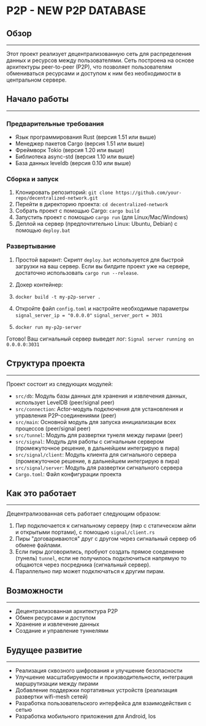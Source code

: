 # P2P - NEW P2P DATABASE

## Обзор
------------

Этот проект реализует децентрализованную сеть для распределения данных и ресурсов между пользователями. Сеть построена на основе архитектуры peer-to-peer (P2P), что позволяет пользователям обмениваться ресурсами и доступом к ним без необходимости в центральном сервере.

## Начало работы
---------------

### Предварительные требования

* Язык программирования Rust (версия 1.51 или выше)
* Менеджер пакетов Cargo (версия 1.51 или выше)
* Фреймворк Tokio (версия 1.20 или выше)
* Библиотека async-std (версия 1.10 или выше)
* База данных leveldb (версия 0.10 или выше)

### Сборка и запуск

1. Клонировать репозиторий: `git clone https://github.com/your-repo/decentralized-network.git`
2. Перейти в директорию проекта: `cd decentralized-network`
3. Собрать проект с помощью Cargo: `cargo build`
4. Запустить проект с помощью  `cargo run` (для Linux/Mac/Windows)
5. Деплой на сервер (предпочтительно Linux: Ubuntu, Debian) с помощью `deploy.bat`

### Развертывание

1. Простой вариант:
Скрипт `deploy.bat` используется для быстрой загрузки на ваш сервер.
Если вы билдите проект уже на сервере, достаточно использовать `cargo run --release`.

2. Докер контейнер:
1. `docker build -t my-p2p-server .`
2. Откройте файл `config.toml` и настройте необходимые параметры
`signal_server_ip = "0.0.0.0"`
`signal_server_port = 3031`
3. `docker run my-p2p-server`

Готово! Ваш сигнальный сервер выведет лог:
`Signal server running on 0.0.0.0:3031`

## Структура проекта
-------------------

Проект состоит из следующих модулей:

* `src/db`: Модуль базы данных для хранения и извлечения данных, использует LevelDB (peer/signal peer)
* `src/connection`: Actor-модуль подключения для установления и управления P2P-соединениями (peer)
* `src/main`: Основной модуль для запуска инициализации всех процессов (peer/signal peer)
* `src/tunnel`: Модуль для развертки тунеля между пирами (peer)
* `src/signal`: Модуль для работы с сигнальным сервером (промежуточное решение, в дальнейшем интегрирую в пира)
* `src/signal/client`: Модуль клиента для сигнального сервера (промежуточное решение, в дальнейшем интегрирую в пира)
* `src/signal/server`: Модуль для развертки сигнального сервера
* `Cargo.toml`: Файл конфигурации проекта

## Как это работает
----------------

Децентрализованная сеть работает следующим образом:

1. Пир подключается к сигнальному серверу (пир с статическом айпи и открытыми портами), с помощью `signal/client.rs`
2. Пиры "договариваются" друг с другом через сигнальный сервер об обмене файлами.
3. Если пиры договорились, пробуют создать прямое соеденение (тунель) `tunnel`, если не получилось подключиться напрямую то общаются через посредника (сигнальный сервер).
4. Параллельно пир может подключаться к другим пирам.

## Возможности
------------

* Децентрализованная архитектура P2P
* Обмен ресурсами и доступом
* Хранение и извлечение данных
* Создание и управление туннелями

## Будущее развитие
--------------------

* Реализация сквозного шифрования и улучшение безопасности
* Улучшение масштабируемости и производительности, интеграция маршрутизации между пирами
* Добавление поддержки портативных устройств (реализация развертки wifi-mesh сетей)
* Разработка пользовательского интерфейса для взаимодействия с сетью
* Разработка мобильного приложения для Android, Ios
